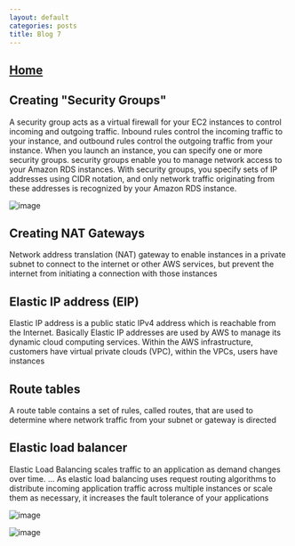 ```yaml
---
layout: default
categories: posts
title: Blog 7
---
```


## [Home](https://sevak84.github.io/sb.github.io/)

## Creating "Security Groups"

A security group acts as a virtual firewall for your EC2 instances to control incoming and outgoing traffic. Inbound rules control the incoming traffic to your instance, and outbound rules control the outgoing traffic from your instance. When you launch an instance, you can specify one or more security groups. security groups enable you to manage network access to your Amazon RDS instances. With security groups, you specify sets of IP addresses using CIDR notation, and only network traffic originating from these addresses is recognized by your Amazon RDS instance.

![image](https://user-images.githubusercontent.com/70185563/116184026-d2360d00-a6d3-11eb-932c-1725efa5e786.png)


## Creating NAT Gateways 

Network address translation (NAT) gateway to enable instances in a private subnet to connect to the internet or other AWS services, but prevent the internet from initiating a connection with those instances

## Elastic IP address (EIP)

Elastic IP address is a public static IPv4 address which is reachable from the Internet. Basically Elastic IP addresses are used by AWS to manage its dynamic cloud computing services. Within the AWS infrastructure, customers have virtual private clouds (VPC), within the VPCs, users have instances

## Route tables

A route table contains a set of rules, called routes, that are used to determine where network traffic from your subnet or gateway is directed

## Elastic load balancer 

Elastic Load Balancing scales traffic to an application as demand changes over time. ... As elastic load balancing uses request routing algorithms to distribute incoming application traffic across multiple instances or scale them as necessary, it increases the fault tolerance of your applications

![image](https://user-images.githubusercontent.com/70185563/116184542-d31b6e80-a6d4-11eb-9abb-c817e0c2f1f6.png)

![image](https://user-images.githubusercontent.com/70185563/116184570-e1698a80-a6d4-11eb-9bf9-a0d93f89295f.png)



